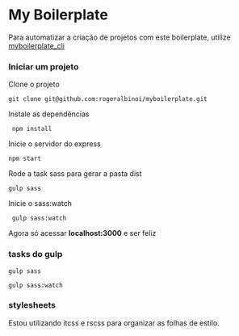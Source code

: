 # My Boilerplate

Para automatizar a criação de projetos com este boilerplate, utilize 
[myboilerplate_cli](https://github.com/rogeralbinoi/myboilerplate_cli)

### Iniciar um projeto

Clone o projeto

```git clone git@github.com:rogeralbinoi/myboilerplate.git```

Instale as dependências

``` npm install```

Inicie o servidor do express

``` npm start  ```

Rode a task sass para gerar a pasta dist

``` gulp sass ```

Inicie o sass:watch

``` gulp sass:watch```

Agora só acessar **localhost:3000** e ser feliz

### tasks do gulp ###

``` gulp sass ```

``` gulp sass:watch ```

### stylesheets ###
Estou utilizando itcss e rscss para organizar as folhas de estilo.

